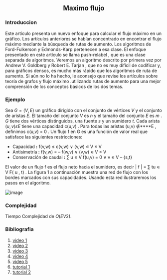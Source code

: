 <div align="center">
  
  ## Maximo flujo
 
    
</div>

### Introduccion

Este artículo presenta un nuevo enfoque para calcular el flujo máximo en un gráfico. Los artículos anteriores se habían concentrado en encontrar el flujo máximo mediante la búsqueda de rutas de aumento. Los algoritmos de Ford-Fulkerson y Edmonds-Karp pertenecen a esa clase. El enfoque presentado en este artículo se llama push-relabel , que es una clase separada de algoritmos. Veremos un algoritmo descrito por primera vez por Andrew V. Goldberg y Robert E. Tarjan , que no es muy difícil de codificar y, para gráficos densos, es mucho más rápido que los algoritmos de ruta de aumento. Si aún no lo ha hecho, le aconsejo que revise los artículos sobre teoría de grafos y flujo máximo .utilizando rutas de aumento para una mejor comprensión de los conceptos básicos de los dos temas.


 ### Ejemplo
 
 Sea $G = (V,E)$ un gráfico dirigido con el conjunto de vértices $V$ y el conjunto de aristas $E$.
 El tamaño del conjunto $V$ es $n$ y el tamaño del conjunto $E$ es $m$ . $G$ tiene dos
 vértices distinguidos, una fuente $s$ y un sumidero $t$. Cada arista $(u,v) ε E$ tiene una capacidad c(u,v) . Para todas las aristas (u,v) ∉****E , definimos c(u,v) = 0 . Un flujo f en G es una función de valor real que satisface las siguientes restricciones:

* Capacidad **:** f(v,w) ≤ c(v,w) ∨ (v,w) ∊ V × V
* Antisimetría **:** f(v,w) = – f(w,v) ∨ (v,w) ∊ V × V
* Conservación de caudal **:** ∑ u ∊ V f(u,v) = 0 ∨ v ∊ V – {s,t}

El valor de un flujo f es el flujo neto hacia el sumidero, es decir | f | = ∑ tu ∊ V F( u , t) . La figura 1 a continuación muestra una red de flujo con los bordes marcados con sus capacidades. Usando esta red ilustraremos los pasos en el algoritmo.
 
 ![image](https://user-images.githubusercontent.com/101911555/199829217-ac901cd5-23cf-4eeb-8f6b-76d56afdbbd5.png)

### Complejidad 

Tiempo Complejidad de  $O (EV 2 )$.

 ### Bibliografia
 
 1. [video 1](https://youtu.be/M6cm8UeeziI)
 2. [video 2](https://youtu.be/UMT4Nyl8JAA)
 3. [video 3](https://youtu.be/RppuJYwlcI8)
 4. [video 4](https://youtu.be/GiN3jRdgxU4)
 5. [video 5](https://youtu.be/RTOZNwBnFTc)
 6. [tutorial 1](https://www.topcoder.com/thrive/articles/A%20New%20Approach%20to%20the%20Maximum%20Flow%20Problem)
 7. [tutorial 2](https://www.geeksforgeeks.org/dinics-algorithm-maximum-flow/)
 </div>
